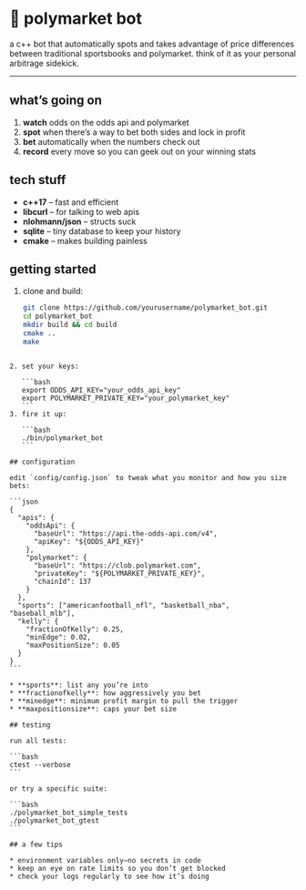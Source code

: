 # 🤖 polymarket bot

a c++ bot that automatically spots and takes advantage of price differences between traditional sportsbooks and polymarket. think of it as your personal arbitrage sidekick.

---

## what’s going on

1. **watch** odds on the odds api and polymarket  
2. **spot** when there’s a way to bet both sides and lock in profit  
3. **bet** automatically when the numbers check out  
4. **record** every move so you can geek out on your winning stats

## tech stuff

- **c++17** – fast and efficient  
- **libcurl** – for talking to web apis  
- **nlohmann/json** – structs suck
- **sqlite** – tiny database to keep your history  
- **cmake** – makes building painless

## getting started

1. clone and build:
   ```bash
   git clone https://github.com/yourusername/polymarket_bot.git
   cd polymarket_bot
   mkdir build && cd build
   cmake ..
   make
````

2. set your keys:

   ```bash
   export ODDS_API_KEY="your_odds_api_key"
   export POLYMARKET_PRIVATE_KEY="your_polymarket_key"
   ```
3. fire it up:

   ```bash
   ./bin/polymarket_bot
   ```

## configuration

edit `config/config.json` to tweak what you monitor and how you size bets:

```json
{
  "apis": {
    "oddsApi": {
      "baseUrl": "https://api.the-odds-api.com/v4",
      "apiKey": "${ODDS_API_KEY}"
    },
    "polymarket": {
      "baseUrl": "https://clob.polymarket.com",
      "privateKey": "${POLYMARKET_PRIVATE_KEY}",
      "chainId": 137
    }
  },
  "sports": ["americanfootball_nfl", "basketball_nba", "baseball_mlb"],
  "kelly": {
    "fractionOfKelly": 0.25,
    "minEdge": 0.02,
    "maxPositionSize": 0.05
  }
}
```

* **sports**: list any you’re into
* **fractionofkelly**: how aggressively you bet
* **minedge**: minimum profit margin to pull the trigger
* **maxpositionsize**: caps your bet size

## testing

run all tests:

```bash
ctest --verbose
```

or try a specific suite:

```bash
./polymarket_bot_simple_tests
./polymarket_bot_gtest
```

## a few tips

* environment variables only—no secrets in code
* keep an eye on rate limits so you don’t get blocked
* check your logs regularly to see how it’s doing



